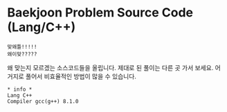 Baekjoon Problem Source Code (Lang/C++)
=======================================
```
맞왜틀!!!!!
왜이맞?????
```
왜 맞는지 모르겠는 소스코드들을 올립니다.
제대로 된 풀이는 다른 곳 가서 보세요. 어거지로 풀어서 비효율적인 방법이 많을 수 있습니다.
```
* info *
Lang C++
Compiler gcc(g++) 8.1.0
```
